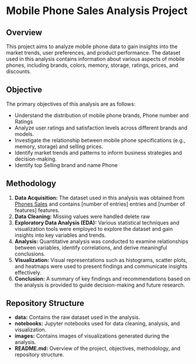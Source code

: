 # Mobile Phone Sales Analysis Project

## Overview
This project aims to analyze mobile phone data to gain insights into the market trends, user preferences, and product performance. The dataset used in this analysis contains information about various aspects of mobile phones, including brands, colors, memory, storage, ratings, prices, and discounts.

## Objective
The primary objectives of this analysis are as follows:
- Understand the distribution of mobile phone brands, Phone number and Ratings
- Analyze user ratings and satisfaction levels across different brands and models.
- Investigate the relationship between mobile phone specifications (e.g., memory, storage) and selling prices.
- Identify market trends and patterns to inform business strategies and decision-making.
- Identify top Selling brand and name Phone

## Methodology
1. **Data Acquisition:** The dataset used in this analysis was obtained from [Phones Sales]([link_to_dataset](https://www.kaggle.com/datasets/yaminh/smartphone-sale-dataset/data)) and contains [number of entries] entries and [number of features] features.
2. **Data Cleaning:** Missing values were handled delete raw
3. **Exploratory Data Analysis (EDA):** Various statistical techniques and visualization tools were employed to explore the dataset and gain insights into key variables and trends.
4. **Analysis:** Quantitative analysis was conducted to examine relationships between variables, identify correlations, and derive meaningful conclusions.
5. **Visualization:** Visual representations such as histograms, scatter plots, and heatmaps were used to present findings and communicate insights effectively.
6. **Conclusion:** A summary of key findings and recommendations based on the analysis is provided to guide decision-making and future research.

## Repository Structure
- **data:** Contains the raw dataset used in the analysis.
- **notebooks:** Jupyter notebooks used for data cleaning, analysis, and visualization.
- **images:** Contains images of visualizations generated during the analysis.
- **README.md:** Overview of the project, objectives, methodology, and repository structure.

